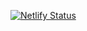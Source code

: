 [![Netlify Status](https://api.netlify.com/api/v1/badges/98341746-e860-4190-a334-0f6d4dcc167f/deploy-status)](https://app.netlify.com/sites/vicki-gustav/deploys)
